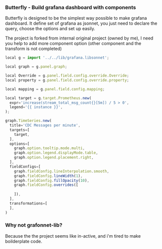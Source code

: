 ### Butterfly - Build grafana dashboard with components

Butterfly is designed to be the simplest way possible to make grafana dashboard. It define set of grafana as jsonnet, you just need to declare the query, choose the options and set up easily.

The project is forked from internal original project (owned by me), I need you help to add more component option (other component and the transform is not completed)

```js
local g = import '../../lib/grafana.libsonnet';

local graph = g.panel.graph;

local Override = g.panel.field.config.override.Override;
local property = g.panel.field.config.override.property;

local mapping = g.panel.field.config.mapping;

local target = g.target.Prometheus.new(
  expr='increase(stream_total_msg_count{}[5m]) / 5 > 0',
  legend='{{ instance }}',
);

graph.TimeSeries.new(
  title='CDC Messages per minute',
  targets=[
    target,
  ],
  options=[
    graph.option.tooltip.mode.multi,
    graph.option.legend.displayMode.table,
    graph.option.legend.placement.right,
  ],
  fieldConfigs=[
    graph.fieldConfig.lineInterpolation.smooth,
    graph.fieldConfig.lineWidth(1),
    graph.fieldConfig.fillOpacity(10),
    graph.fieldConfig.overrides([
      
    ]),
  ],
  transformations=[
  ],
)

```

### Why not grafonnet-lib?

Because the the project seems like in-active, and i'm tired to make boilderplate code.
